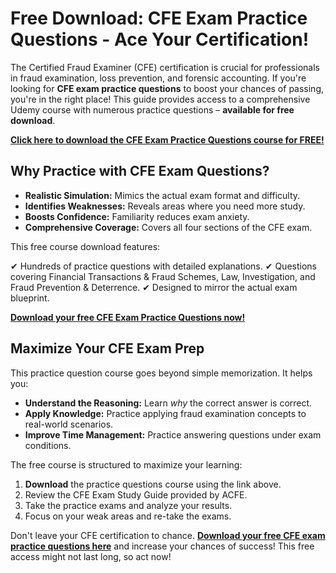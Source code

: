 # Free Download: CFE Exam Practice Questions - Ace Your Certification!

The Certified Fraud Examiner (CFE) certification is crucial for professionals in fraud examination, loss prevention, and forensic accounting. If you're looking for **CFE exam practice questions** to boost your chances of passing, you're in the right place! This guide provides access to a comprehensive Udemy course with numerous practice questions – **available for free download**.

[**Click here to download the CFE Exam Practice Questions course for FREE!**](https://udemywork.com/cfe-exam-practice-questions)

## Why Practice with CFE Exam Questions?

*   **Realistic Simulation:** Mimics the actual exam format and difficulty.
*   **Identifies Weaknesses:** Reveals areas where you need more study.
*   **Boosts Confidence:** Familiarity reduces exam anxiety.
*   **Comprehensive Coverage:** Covers all four sections of the CFE exam.

This free course download features:

✔ Hundreds of practice questions with detailed explanations.
✔ Questions covering Financial Transactions & Fraud Schemes, Law, Investigation, and Fraud Prevention & Deterrence.
✔ Designed to mirror the actual exam blueprint.

[**Download your free CFE Exam Practice Questions now!**](https://udemywork.com/cfe-exam-practice-questions)

## Maximize Your CFE Exam Prep

This practice question course goes beyond simple memorization. It helps you:

*   **Understand the Reasoning:** Learn *why* the correct answer is correct.
*   **Apply Knowledge:** Practice applying fraud examination concepts to real-world scenarios.
*   **Improve Time Management:** Practice answering questions under exam conditions.

The free course is structured to maximize your learning:

1.  **Download** the practice questions course using the link above.
2.  Review the CFE Exam Study Guide provided by ACFE.
3.  Take the practice exams and analyze your results.
4.  Focus on your weak areas and re-take the exams.

Don't leave your CFE certification to chance. **[Download your free CFE exam practice questions here](https://udemywork.com/cfe-exam-practice-questions)** and increase your chances of success! This free access might not last long, so act now!
